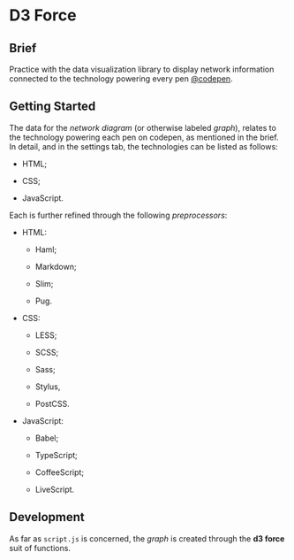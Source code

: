 # D3 Force

<!-- Link to the work-in-progress pen right [here](). -->

## Brief

Practice with the data visualization library to display network information connected to the technology powering every pen [@codepen](https://codepen.io).

## Getting Started

The data for the _network diagram_ (or otherwise labeled _graph_), relates to the technology powering each pen on codepen, as mentioned in the brief. In detail, and in the settings tab, the technologies can be listed as follows:

- HTML;

- CSS;

- JavaScript.

Each is further refined through the following _preprocessors_:

- HTML:

  - Haml;

  - Markdown;

  - Slim;

  - Pug.

- CSS:

  - LESS;

  - SCSS;

  - Sass;

  - Stylus,

  - PostCSS.

- JavaScript:

  - Babel;

  - TypeScript;

  - CoffeeScript;

  - LiveScript.

## Development

As far as `script.js` is concerned, the _graph_ is created through the **d3 force** suit of functions.